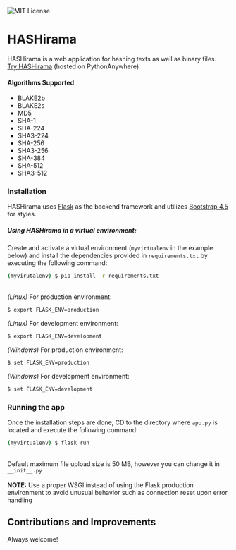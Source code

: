 ![MIT License](https://img.shields.io/github/license/zeborg/HASHirama)
# HASHirama
HASHirama is a web application for hashing texts as well as binary files.\
[Try HASHirama](https://zeborg.pythonanywhere.com/) (hosted on PythonAnywhere)
#### Algorithms Supported

- BLAKE2b
- BLAKE2s
- MD5
- SHA-1
- SHA-224
- SHA3-224
- SHA-256
- SHA3-256
- SHA-384
- SHA-512
- SHA3-512

### Installation
HASHirama uses [Flask](https://flask.palletsprojects.com/en/1.1.x/) as the backend framework and utilizes [Bootstrap 4.5](https://getbootstrap.com/docs/4.5/getting-started/introduction/) for styles.

##### Using HASHirama in a virtual environment:
Create and activate a virtual environment (`myvirtualenv` in the example below) and install the dependencies provided in `requirements.txt` by executing the following command:
```sh
(myvirutalenv) $ pip install -r requirements.txt
```
\
*(Linux)* For production environment:
```sh
$ export FLASK_ENV=production
```
*(Linux)* For development environment:
```sh
$ export FLASK_ENV=development
```
*(Windows)* For production environment:
```sh
$ set FLASK_ENV=production
```
*(Windows)* For development environment:
```sh
$ set FLASK_ENV=development
```

### Running the app
Once the installation steps are done, CD to the directory where `app.py` is located and execute the following command:
```sh
(myvirtualenv) $ flask run
```
\
Default maximum file upload size is 50 MB, however you can change it in `__init__.py`
\
\
**NOTE:** Use a proper WSGI instead of using the Flask production environment to avoid unusual behavior such as connection reset upon error handling

## Contributions and Improvements
Always welcome!
